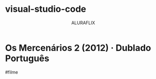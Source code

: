 # visual-studio-code

<header>ALURAFLIX</header>


<h1>Os Mercenários 2 (2012) · Dublado Português</h1>
<p>#filme</p>
